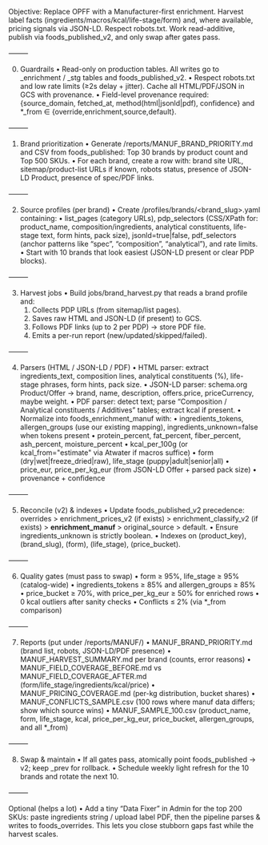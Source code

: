 Objective: Replace OPFF with a Manufacturer-first enrichment. Harvest label facts (ingredients/macros/kcal/life-stage/form) and, where available, pricing signals via JSON-LD. Respect robots.txt. Work read-additive, publish via foods_published_v2, and only swap after gates pass.

⸻

0) Guardrails
	•	Read-only on production tables. All writes go to _enrichment / _stg tables and foods_published_v2.
	•	Respect robots.txt and low rate limits (≥2s delay + jitter). Cache all HTML/PDF/JSON in GCS with provenance.
	•	Field-level provenance required: {source_domain, fetched_at, method(html|jsonld|pdf), confidence} and *_from ∈ {override,enrichment,source,default}.

⸻

1) Brand prioritization
	•	Generate /reports/MANUF_BRAND_PRIORITY.md and CSV from foods_published: Top 30 brands by product count and Top 500 SKUs.
	•	For each brand, create a row with: brand site URL, sitemap/product-list URLs if known, robots status, presence of JSON-LD Product, presence of spec/PDF links.

⸻

2) Source profiles (per brand)
	•	Create /profiles/brands/<brand_slug>.yaml containing:
	•	list_pages (category URLs), pdp_selectors (CSS/XPath for: product_name, composition/ingredients, analytical constituents, life-stage text, form hints, pack size), jsonld=true|false, pdf_selectors (anchor patterns like “spec”, “composition”, “analytical”), and rate limits.
	•	Start with 10 brands that look easiest (JSON-LD present or clear PDP blocks).

⸻

3) Harvest jobs
	•	Build jobs/brand_harvest.py that reads a brand profile and:
	1.	Collects PDP URLs (from sitemap/list pages).
	2.	Saves raw HTML and JSON-LD (if present) to GCS.
	3.	Follows PDF links (up to 2 per PDP) → store PDF file.
	4.	Emits a per-run report (new/updated/skipped/failed).

⸻

4) Parsers (HTML / JSON-LD / PDF)
	•	HTML parser: extract ingredients_text, composition lines, analytical constituents (%), life-stage phrases, form hints, pack size.
	•	JSON-LD parser: schema.org Product/Offer → brand, name, description, offers.price, priceCurrency, maybe weight.
	•	PDF parser: detect text; parse “Composition / Analytical constituents / Additives” tables; extract kcal if present.
	•	Normalize into foods_enrichment_manuf with:
	•	ingredients_tokens, allergen_groups (use our existing mapping), ingredients_unknown=false when tokens present
	•	protein_percent, fat_percent, fiber_percent, ash_percent, moisture_percent
	•	kcal_per_100g (or kcal_from="estimate" via Atwater if macros suffice)
	•	form (dry|wet|freeze_dried|raw), life_stage (puppy|adult|senior|all)
	•	price_eur, price_per_kg_eur (from JSON-LD Offer + parsed pack size)
	•	provenance + confidence

⸻

5) Reconcile (v2) & indexes
	•	Update foods_published_v2 precedence:
overrides > enrichment_prices_v2 (if exists) > enrichment_classify_v2 (if exists) > **enrichment_manuf** > original_source > default.
	•	Ensure ingredients_unknown is strictly boolean.
	•	Indexes on (product_key), (brand_slug), (form), (life_stage), (price_bucket).

⸻

6) Quality gates (must pass to swap)
	•	form ≥ 95%, life_stage ≥ 95% (catalog-wide)
	•	ingredients_tokens ≥ 85% and allergen_groups ≥ 85%
	•	price_bucket ≥ 70%, with price_per_kg_eur ≥ 50% for enriched rows
	•	0 kcal outliers after sanity checks
	•	Conflicts ≤ 2% (via *_from comparison)

⸻

7) Reports (put under /reports/MANUF/)
	•	MANUF_BRAND_PRIORITY.md (brand list, robots, JSON-LD/PDF presence)
	•	MANUF_HARVEST_SUMMARY.md per brand (counts, error reasons)
	•	MANUF_FIELD_COVERAGE_BEFORE.md vs MANUF_FIELD_COVERAGE_AFTER.md (form/life_stage/ingredients/kcal/price)
	•	MANUF_PRICING_COVERAGE.md (per-kg distribution, bucket shares)
	•	MANUF_CONFLICTS_SAMPLE.csv (100 rows where manuf data differs; show which source wins)
	•	MANUF_SAMPLE_100.csv (product_name, form, life_stage, kcal, price_per_kg_eur, price_bucket, allergen_groups, and all *_from)

⸻

8) Swap & maintain
	•	If all gates pass, atomically point foods_published → v2; keep _prev for rollback.
	•	Schedule weekly light refresh for the 10 brands and rotate the next 10.

⸻

Optional (helps a lot)
	•	Add a tiny “Data Fixer” in Admin for the top 200 SKUs: paste ingredients string / upload label PDF, then the pipeline parses & writes to foods_overrides. This lets you close stubborn gaps fast while the harvest scales.